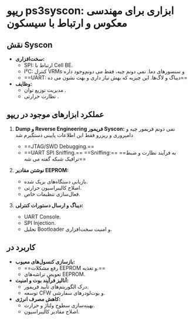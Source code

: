 # ریپو ps3syscon: ابزاری برای مهندسی معکوس و ارتباط با سیسکون

## نقش Syscon

* **سخت‌افزاری:**
    * SPI: ارتباط با Cell BE.
    * I²C: کنترل VRMs و سنسورهای دما.  نمی دونم چیه، فقط می دونم‌وجود داره
    * ==UART: دیباگ و لاگ‌ها. این چیزیه که بهش نیاز داری و بهت نشون می ده==
* **وظایف:**
    * مدیریت توزیع توان .
    * نظارت حرارتی .

## عملکرد ابزارهای موجود در ریپو

1.  **Dump و Reverse Engineering فریمور Syscon:**
نمی دونم فریمور چیه و دامپروری و ریزرو 
فقط این اطلاعات پایینی دستگیرم شد 


    * ==JTAG/SWD Debugging.==
    * ==UART SPI Sniffing.==
    ==Sniffing:==
==به فرآیند نظارت و ضبط ترافیک شبکه گفته می شه==      

1.  **نوشتن مقادیر EEPROM:**
    * بازیابی دستگاه‌های بریک شده.
    * اصلاح کالیبراسیون حرارتی.
    * فعال‌سازی تنظیمات خاص.
2.  **دیباگ و ارسال دستورات کنترلی:**
    * UART Console.
    * SPI Injection.
    * تحلیل Bootloader و امنیت سخت‌افزاری.

## کاربرد در

* **بازسازی کنسول‌های معیوب:**
    * ==رفع مشکلات EEPROM و تغذیه.==
    * تعویض تراشه‌های EEPROM.
* **آنالیز فرآیند بوت و امنیت:**
    * درک الگوریتم‌های تأیید فریمور.
    * توسعه CFW و بوت‌لودرهای سفارشی.
* **کاهش مصرف انرژی:**
    * بهینه‌سازی سطوح ولتاژ و حرارت.
    * اصلاح مقادیر کالیبراسیون.
